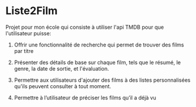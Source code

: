 # Liste2Film
Projet pour mon école qui consiste à utiliser l'api TMDB pour que l'utilisateur puisse:

1. Offrir une fonctionnalité de recherche qui permet de trouver des films par titre

2. Présenter des détails de base sur chaque film, tels que le résumé, le genre, la date de sortie, et l'évaluation.

3. Permettre aux utilisateurs d'ajouter des films à des listes personnalisées qu'ils peuvent consulter à tout moment.

4. Permettre à l’utilisateur de préciser les films qu’il a déjà vu
